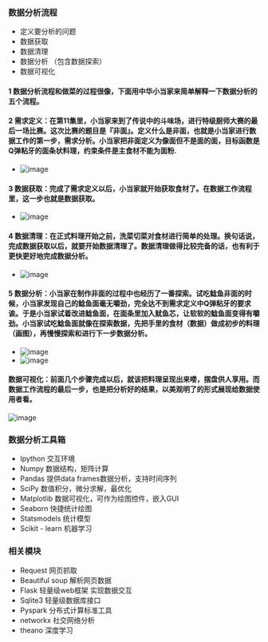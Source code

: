 ### 数据分析流程
- 定义要分析的问题
- 数据获取
- 数据清理
- 数据分析 （包含数据探索）
- 数据可视化
	
#### 1 数据分析流程和做菜的过程很像，下面用中华小当家来简单解释一下数据分析的五个流程。
#### 2 需求定义：在第11集里，小当家来到了传说中的斗味场，进行特级厨师大赛的最后一场比赛。这次比赛的题目是『非面』。定义什么是非面，也就是小当家进行数据工作的第一步，需求分析。小当家把非面定义为像面但不是面的面，目标函数是Q弹粘牙的面条状料理，约束条件是主食材不能为面粉.
- ![image](https://github.com/linmiao/Data102/blob/master/assignment/1w/screenshot/1.png)
#### 3 数据获取：完成了需求定义以后，小当家就开始获取食材了。在数据工作流程里，这一步也就是数据获取。
- ![image](https://github.com/linmiao/Data102/blob/master/assignment/1w/screenshot/2.png)
#### 4 数据清理：在正式料理开始之前，洗菜切菜对食材进行简单的处理。换句话说，完成数据获取以后，就要开始数据清理了。数据清理做得比较完备的话，也有利于更快更好地完成数据分析。
- ![image](https://github.com/linmiao/Data102/blob/master/assignment/1w/screenshot/3.png)
#### 5 数据分析：小当家在制作非面的过程中也经历了一番探索。试吃鲶鱼非面的时候，小当家发现自己的鲶鱼面毫无嚼劲，完全达不到需求定义中Q弹粘牙的要求诶。于是小当家试着改进鲶鱼面，在面条里加入鱿鱼芯，让软软的鲶鱼面变得有嚼劲。小当家试吃鲶鱼面就像在探索数据，先把手里的食材（数据）做成初步的料理（画图），再慢慢探索和进行下一步数据分析。
- ![image](https://github.com/linmiao/Data102/blob/master/assignment/1w/screenshot/4.png)
- ![image](https://github.com/linmiao/Data102/blob/master/assignment/1w/screenshot/5.png)
#### 数据可视化：前面几个步骤完成以后，就该把料理呈现出来喽，摆盘供人享用。而数据工作流程的最后一步，也是把分析好的结果，以美观明了的形式展现给数据使用者看。
 ![image](https://github.com/linmiao/Data102/blob/master/assignment/1w/screenshot/6.png)	

### 数据分析工具箱
- Ipython
交互环境
- Numpy
数据结构，矩阵计算
- Pandas
提供data frames数据分析，支持时间序列
- SciPy
数值积分，微分求解，最优化
- Matplotlib
数据可视化，可作为绘图控件，嵌入GUI
- Seaborn
快捷统计绘图
- Statsmodels
统计模型
- Scikit - learn
机器学习

### 相关模块
- Request 网页抓取
- Beautiful soup 解析网页数据
- Flask 轻量级web框架 实现数据交互
- Sqlite3 轻量级数据库接口
- Pyspark 分布式计算标准工具
- networkx 社交网络分析
- theano 深度学习
